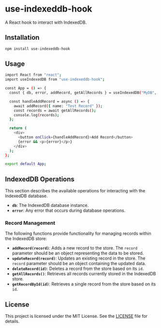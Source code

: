 # use-indexeddb-hook

A React hook to interact with IndexedDB.

## Installation

```bash
npm install use-indexeddb-hook
```

## Usage

```bash
import React from "react";
import useIndexedDB from "use-indexeddb-hook";

const App = () => {
  const { db, error, addRecord, getAllRecords } = useIndexedDB("MyDB", "MyStore");

  const handleAddRecord = async () => {
    await addRecord({ name: "Test Record" });
    const records = await getAllRecords();
    console.log(records);
  };

  return (
    <div>
      <button onClick={handleAddRecord}>Add Record</button>
      {error && <p>{error}</p>}
    </div>
  );
};

export default App;
```

## IndexedDB Operations

This section describes the available operations for interacting with the IndexedDB database.

* **`db`**: The IndexedDB database instance.
* **`error`**: Any error that occurs during database operations.

### Record Management

The following functions provide functionality for managing records within the IndexedDB store:

* **`addRecord(record)`**: Adds a new record to the store. The `record` parameter should be an object representing the data to be stored.
* **`updateRecord(record)`**: Updates an existing record in the store. The `record` parameter should be an object containing the updated data.
* **`deleteRecord(id)`**: Deletes a record from the store based on its `id`.
* **`getAllRecords()`**: Retrieves all records currently stored in the IndexedDB store.
* **`getRecordById(id)`**: Retrieves a single record from the store based on its `id`.

## License
This project is licensed under the MIT License. See the [LICENSE](LICENSE) file for details.